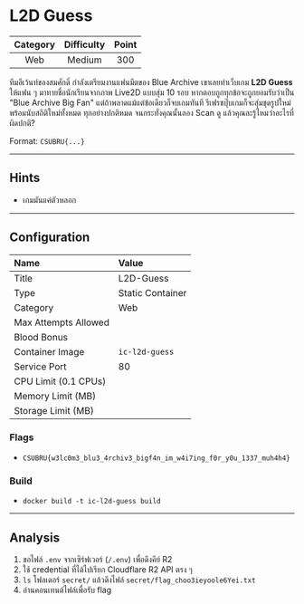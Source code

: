 # L2D Guess

| Category | Difficulty | Point |
| :-: | :-: | :-: |
| Web | Medium | 300 |

ทีมอีเว้นท์ของสมศักดิ์ กำลังเตรียมงานแฟนมีตของ Blue Archive เขาเลยทำเว็บเกม **L2D Guess** ให้แฟน ๆ มาทายชื่อนักเรียนจากภาพ Live2D แบบสุ่ม 10 รอบ หากตอบถูกทุกข้อจะถูกยอมรับว่าเป็น "Blue Archive Big Fan" แต่ถ้าพลาดแม้แต่ข้อเดียวก็จบเกมทันที รีเฟรชปุ๊บเกมก็จะสุ่มชุดรูปใหม่พร้อมนับสถิติใหม่ทั้งหมด ทุกอย่างปกติหมด จนกระทั่งคุณนั้นลอง Scan ดู แล้วคุณละรู้ไหมว่าอะไรที่ผิดปกติ?

Format: `CSUBRU{...}`

---

## Hints

- เกมมันแค่ตัวหลอก

---

## Configuration

| Name | Value |
| :- | :- |
| Title | L2D-Guess |
| Type | Static Container |
| Category | Web |
| Max Attempts Allowed |  |
| Blood Bonus |  |
| Container Image | `ic-l2d-guess` |
| Service Port | 80 |
| CPU Limit (0.1 CPUs) |  |
| Memory Limit (MB) |  |
| Storage Limit (MB) |  |

### Flags

- `CSUBRU{w3lc0m3_blu3_4rchiv3_bigf4n_im_w4i7ing_f0r_y0u_1337_muh4h4}`

### Build

- `docker build -t ic-l2d-guess build`

---

## Analysis

1. ขอไฟล์ `.env` จากเซิร์ฟเวอร์ (`/.env`) เพื่อดึงคีย์ R2
2. ใช้ credential ที่ได้ไปเรียก Cloudflare R2 API ตรง ๆ
3. `ls` โฟลเดอร์ `secret/` แล้วดึงไฟล์ `secret/flag_choo3ieyoole6Yei.txt`
4. อ่านคอนเทนต์ไฟล์เพื่อรับ flag
